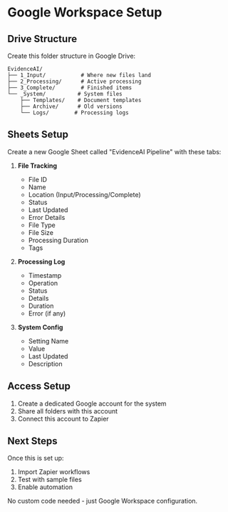 # Google Workspace Setup

## Drive Structure

Create this folder structure in Google Drive:

```
EvidenceAI/
├── 1_Input/           # Where new files land
├── 2_Processing/      # Active processing
├── 3_Complete/        # Finished items
└── _System/          # System files
    ├── Templates/    # Document templates
    ├── Archive/      # Old versions
    └── Logs/        # Processing logs
```

## Sheets Setup

Create a new Google Sheet called "EvidenceAI Pipeline" with these tabs:

1. **File Tracking**
   - File ID
   - Name
   - Location (Input/Processing/Complete)
   - Status
   - Last Updated
   - Error Details
   - File Type
   - File Size
   - Processing Duration
   - Tags

2. **Processing Log**
   - Timestamp
   - Operation
   - Status
   - Details
   - Duration
   - Error (if any)

3. **System Config**
   - Setting Name
   - Value
   - Last Updated
   - Description

## Access Setup

1. Create a dedicated Google account for the system
2. Share all folders with this account
3. Connect this account to Zapier

## Next Steps

Once this is set up:
1. Import Zapier workflows
2. Test with sample files
3. Enable automation

No custom code needed - just Google Workspace configuration.
